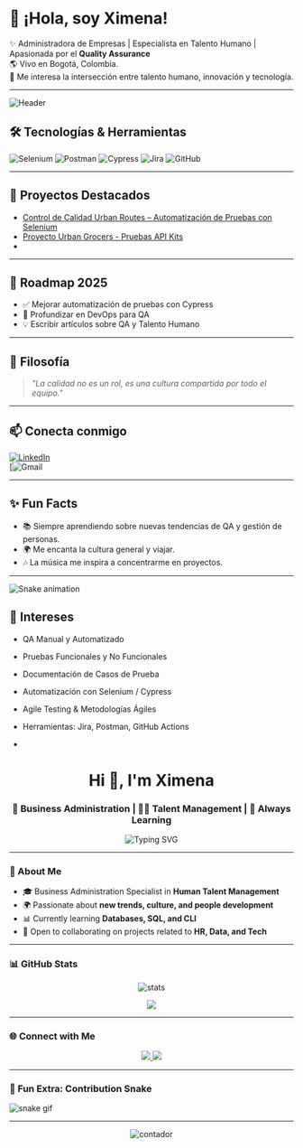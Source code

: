 
# 👋 ¡Hola, soy Ximena!  

✨ Administradora de Empresas | Especialista en Talento Humano | Apasionada por el **Quality Assurance**  
🌎 Vivo en Bogotá, Colombia.  
🚀 Me interesa la intersección entre talento humano, innovación y tecnología.  

---
![Header](https://raw.githubusercontent.com/TU-USUARIO/TU-USUARIO/main/github-header-banner.png)

## 🛠️ Tecnologías & Herramientas
![Selenium](https://img.shields.io/badge/-Selenium-43B02A?logo=selenium&logoColor=white)
![Postman](https://img.shields.io/badge/-Postman-FF6C37?logo=postman&logoColor=white)
![Cypress](https://img.shields.io/badge/-Cypress-17202C?logo=cypress&logoColor=white)
![Jira](https://img.shields.io/badge/-Jira-0052CC?logo=jira&logoColor=white)
![GitHub](https://img.shields.io/badge/-GitHub-181717?logo=github&logoColor=white)

---

## 🚀 Proyectos Destacados
- [Control de Calidad Urban Routes – Automatización de Pruebas con Selenium](https://github.com/Ximena1003/qa-project-Urban-Routes-es.git) 
- [Proyecto Urban Grocers - Pruebas API Kits](https://github.com/Ximena1003/qa-project-Urban-Grocers-app-es.git)
- 
---

## 🎯 Roadmap 2025
- ✅ Mejorar automatización de pruebas con Cypress  
- 🔄 Profundizar en DevOps para QA  
- 💡 Escribir artículos sobre QA y Talento Humano  

---

## 🌱 Filosofía
> *"La calidad no es un rol, es una cultura compartida por todo el equipo."*  

---

## 📫 Conecta conmigo
[![LinkedIn](https://img.shields.io/badge/LinkedIn-blue?logo=linkedin&logoColor=white)](https://www.linkedin.com/public-profile/settings?trk=d_flagship3_profile_self_view_public_profile)  
[![Gmail](https://img.shields.io/badge/Email-D14836?logo=gmail&logoColor=white)

---

## ✨ Fun Facts
- 📚 Siempre aprendiendo sobre nuevas tendencias de QA y gestión de personas.  
- 🌍 Me encanta la cultura general y viajar.  
- 🎶 La música me inspira a concentrarme en proyectos.  

---

![Snake animation](https://github.com/TU-USUARIO/TU-USUARIO/blob/output/github-contribution-grid-snake.svg)


## 🚀 Intereses  
- QA Manual y Automatizado  
- Pruebas Funcionales y No Funcionales  
- Documentación de Casos de Prueba  
- Automatización con Selenium / Cypress  
- Agile Testing & Metodologías Ágiles  
- Herramientas: Jira, Postman, GitHub Actions

- <!-- Banner o título -->
<h1 align="center">Hi 👋, I'm Ximena</h1>
<h3 align="center">💼 Business Administration | 👩‍💻 Talent Management | 🚀 Always Learning</h3>

<!-- Efecto de escritura -->
<p align="center">
  <img src="https://readme-typing-svg.herokuapp.com?font=Fira+Code&pause=1000&color=4D7DB6&center=true&vCenter=true&width=500&lines=Welcome+to+my+GitHub!;Learning+SQL+and+CLI;Exploring+Talent+Management+Trends;Sharing+my+journey+🚀" alt="Typing SVG" />
</p>

---

### 🌟 About Me  
- 🎓 Business Administration Specialist in **Human Talent Management**  
- 🌍 Passionate about **new trends, culture, and people development**  
- 📊 Currently learning **Databases, SQL, and CLI**  
- 🤝 Open to collaborating on projects related to **HR, Data, and Tech**  

---

### 📊 GitHub Stats  
<p align="center">
  <img src="https://github-readme-stats.vercel.app/api?username=ximena1003&show_icons=true&theme=tokyonight" alt="stats" />
</p>

<p align="center">
  <img src="https://github-readme-stats.vercel.app/api/top-langs/?username=ximena1003&layout=compact&theme=radical" />
</p>

---

### 🌐 Connect with Me  
<p align="center">
  <a href="https://www.linkedin.com/" target="_blank">
    <img src="https://img.shields.io/badge/-LinkedIn-blue?style=for-the-badge&logo=Linkedin&logoColor=white"/>
  </a>
  <a href="mailto:tuemail@correo.com" target="_blank">
    <img src="https://img.shields.io/badge/-Email%20Me-c14438?style=for-the-badge&logo=Gmail&logoColor=white"/>
  </a>
</p>

---

### 🐍 Fun Extra: Contribution Snake  
![snake gif](https://github.com/ximena1003/ximena1003/blob/output/github-contribution-grid-snake.svg)

---

<p align="center">
  <img src="https://komarev.com/ghpvc/?username=ximena1003&label=Profile%20views&color=0e75b6&style=flat" alt="contador" />
</p>
